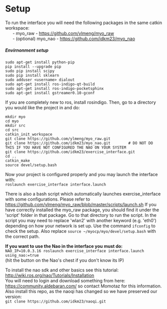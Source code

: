 Setup
=====
To run the interface you will need the following packages in the same catkin workspace:  
&nbsp;&nbsp;&nbsp;&nbsp;&nbsp;&nbsp;- myo_raw - https://github.com/ylmeng/myo_raw  
&nbsp;&nbsp;&nbsp;&nbsp;&nbsp;&nbsp;- (optional) myo_nao - https://github.com/idkm23/myo_nao  
  
##### Envirnonment setup  
```
sudo apt-get install python-pip
pip install --upgrade pip
sudo pip install scipy  
sudo pip install sklearn  
sudo adduser <username> dialout 
sudo apt-get install ros-indigo-qt-build 
sudo apt-get install ros-indigo-pocketsphinx
sudo apt-get install gstreamer0.10-gconf
``` 

If you are completely new to ros, install rosindigo. Then, go to a directory you would like the project in and do:
```
mkdir myo
cd myo
mkdir src
cd src
catkin_init_workspace
git clone https://github.com/ylmeng/myo_raw.git
git clone https://github.com/idkm23/myo_nao.git        # DO NOT DO THIS IF YOU HAVE NOT CONFIGURED THE NAO ON YOUR SYSTEM
git clone https://github.com/idkm23/exercise_interface.git
cd ..
catkin_make
source devel/setup.bash
```

Now your project is configured properly and you may launch the interface with:  
```roslaunch exercise_interface interface.launch``` 

There is also a bash script which automatically launches exercise_interface with some configurations. Please refer to https://github.com/ylmeng/myo_raw/blob/master/scripts/launch.sh
If you have correctly installed the myo_raw package, you should find it under the 'script' folder in that package. Go to that directory to run the script. In the script you may need to replace 'wlan2' with another keyword (e.g. 'eth0') depending on how your network is set up. Use the command ```ifconfig``` to check the setup. Also replace ```source ~/myocp/myo/devel/setup.bash``` with the correct path. 
   
**If you want to use the Nao in the interface you must do:**  
```NAO_IP=10.0.3.16 roslaunch exercise_interface interface.launch using_nao:=true```  
(hit the button on the Nao's chest if you don't know its IP)  

To install the nao sdk and other basics see this tutorial:
http://wiki.ros.org/nao/Tutorials/Installation  
You will need to login and download something from here: https://community.aldebaran.com/ so contact Momotaz for this information.
Also install this repo, as the naoqi has changed so we have preserved our version:  
```git clone https://github.com/idkm23/naoqi.git```
